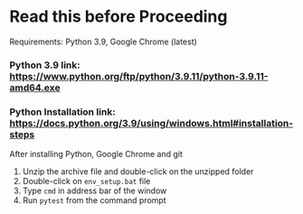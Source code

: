 # Read this before Proceeding

Requirements: Python 3.9, Google Chrome (latest)

### Python 3.9 link: https://www.python.org/ftp/python/3.9.11/python-3.9.11-amd64.exe

### Python Installation link: https://docs.python.org/3.9/using/windows.html#installation-steps

After installing Python, Google Chrome and git


1. Unzip the archive file and double-click on the unzipped folder
2. Double-click on `env_setup.bat` file
3. Type `cmd` in address bar of the window
4. Run `pytest` from the command prompt

    